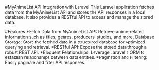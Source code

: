 #MyAnimeList API Integration with Laravel
  This Laravel application fetches data from the MyAnimeList API and stores the API responses in a local database. It also provides a     RESTful API to access and manage the stored data.

#Features
  *Fetch Data from MyAnimeList API: Retrieve anime-related information such as titles, genres, producers, studios, and more.
Database Storage: Store the fetched data in a structured database for optimized querying and retrieval.
  *RESTful API: Expose the stored data through a robust REST API.
  *Eloquent Relationships: Leverage Laravel's ORM to establish relationships between data entities.
  *Pagination and Filtering: Easily paginate and filter API responses.
